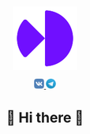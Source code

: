 <p align="center">
<img src="https://github.com/izzyflame/izzyflame/blob/master/assets/logo.png" width="130">

</p>

<a href="https://vk.com/izzyflame4">
<p align="center">
<img src="https://github.com/izzyflame/izzyflame/blob/master/assets/vk.png" width="20">
</a>
<a href="tg://resolve?domain=izzyflame">
<img src="https://github.com/izzyflame/izzyflame/blob/master/assets/telegram.png" width="20">
</a>

</p>

<h1 align="center">👋 Hi there 👋</h1>
